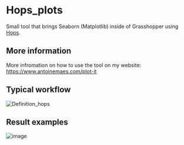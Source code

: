 # Hops_plots
Small tool that brings Seaborn (Matplotlib) inside of Grasshopper using [Hops](https://github.com/mcneel/compute.rhino3d/tree/master/src/ghhops-server-py).

## More information
More infromation on how to use the tool on my website: <https://www.antoinemaes.com/plot-it>

## Typical workflow
![Definition_hops](https://user-images.githubusercontent.com/39027094/181035296-2f0e096f-5d5c-43fc-a839-11ef3e76e0c3.jpg)

## Result examples
![image](https://user-images.githubusercontent.com/39027094/181036912-2712bd6c-5ec7-4969-8260-b261391a7485.png)
